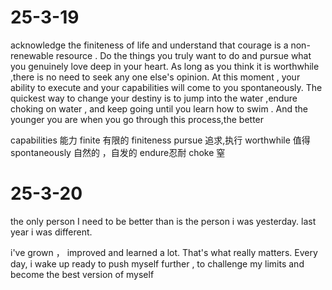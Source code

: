 # 25-3-19
acknowledge the finiteness of life and understand that courage is a non-renewable resource . 
Do the things you truly want to do and pursue what you genuinely love deep in your heart.
As long as you think it is worthwhile ,there is no need to seek any one else's opinion.
At this moment , your ability to execute and your capabilities will come to you spontaneously.
The quickest way to change your destiny is to jump into the water ,endure choking on water ,
and keep going until you learn how to swim . And the younger you are when you go through this process,the better

capabilities 能力
finite 有限的 finiteness 
pursue 追求,执行
worthwhile 值得
spontaneously 自然的 ，自发的
endure忍耐
choke 窒


# 25-3-20
the only person I need to be better than is the person i was yesterday. last year i was different.

i've grown ， improved and learned a lot. That's what really matters. Every day, i wake up ready to push myself further , to challenge my limits and become the best version of myself 